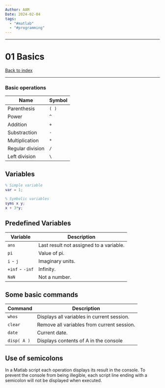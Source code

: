 ```yaml
---
Author: AAM
Date: 2024-02-04
tags:
  - "#matlab"
  - "#programming"
---
```

---
# 01 Basics

[Back to index](../index.md)

---

### Basic operations
| Name | Symbol |
| ---- | ---- |
| Parenthesis | `( )` |
| Power | `^` |
| Addition | `+` |
| Substraction | `-` |
| Multiplication | `*` |
| Regular division | `/` |
| Left division | `\` |
## Variables

```matlab
% Simple variable
var = 1;

% Symbolic variables
syms x y;
x + 3*y;
```
## Predefined Variables
| Variable | Description |
| ---- | ---- |
| `ans` | Last result not assigned to a variable. |
| `pi` | Value of pi. |
| `i` -  `j` | Imaginary units. |
| `+inf` -  `-inf` | Infinity. |
| `NaN` | Not a number. |
## Some basic commands
| Command | Description |
| ---- | ---- |
| `whos` | Displays all variables in current session. |
| `clear` | Remove all variables from current session. |
| `date` | Current date. |
| `disp( A )` | Displays contents of A in the console |
## Use of semicolons

In a Matlab script each operation displays its result in the console. To prevent the console from being illegible, each script line ending with a semicolon will not be displayed when executed.